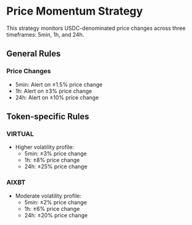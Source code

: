 # Price Momentum Strategy

This strategy monitors USDC-denominated price changes across three timeframes: 5min, 1h, and 24h.

## General Rules

### Price Changes
- 5min: Alert on ±1.5% price change
- 1h: Alert on ±3% price change
- 24h: Alert on ±10% price change

## Token-specific Rules

### VIRTUAL
- Higher volatility profile:
  - 5min: ±3% price change
  - 1h: ±8% price change
  - 24h: ±25% price change

### AIXBT
- Moderate volatility profile:
  - 5min: ±2% price change
  - 1h: ±6% price change
  - 24h: ±20% price change
